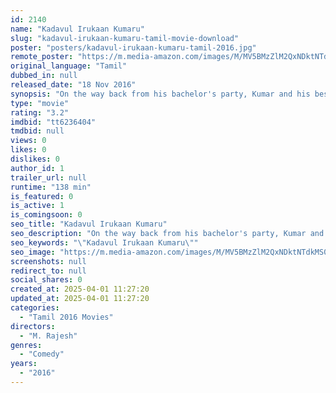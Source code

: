 ```yaml
---
id: 2140
name: "Kadavul Irukaan Kumaru"
slug: "kadavul-irukaan-kumaru-tamil-movie-download"
poster: "posters/kadavul-irukaan-kumaru-tamil-2016.jpg"
remote_poster: "https://m.media-amazon.com/images/M/MV5BMzZlM2QxNDktNTdkMS00ZmFjLWI5ZjItY2Q0NGZjNzExMmNjXkEyXkFqcGc@._V1_SX300.jpg"
original_language: "Tamil"
dubbed_in: null
released_date: "18 Nov 2016"
synopsis: "On the way back from his bachelor's party, Kumar and his best friend, Balaji, get caught smuggling liquor. What follows are their hilarious attempts to get to the wedding in time."
type: "movie"
rating: "3.2"
imdbid: "tt6236404"
tmdbid: null
views: 0
likes: 0
dislikes: 0
author_id: 1
trailer_url: null
runtime: "138 min"
is_featured: 0
is_active: 1
is_comingsoon: 0
seo_title: "Kadavul Irukaan Kumaru"
seo_description: "On the way back from his bachelor's party, Kumar and his best friend, Balaji, get caught smuggling liquor. What follows are their hilarious attempts to get to the wedding in time."
seo_keywords: "\"Kadavul Irukaan Kumaru\""
seo_image: "https://m.media-amazon.com/images/M/MV5BMzZlM2QxNDktNTdkMS00ZmFjLWI5ZjItY2Q0NGZjNzExMmNjXkEyXkFqcGc@._V1_SX300.jpg"
screenshots: null
redirect_to: null
social_shares: 0
created_at: 2025-04-01 11:27:20
updated_at: 2025-04-01 11:27:20
categories:
  - "Tamil 2016 Movies"
directors:
  - "M. Rajesh"
genres:
  - "Comedy"
years:
  - "2016"
---
```


